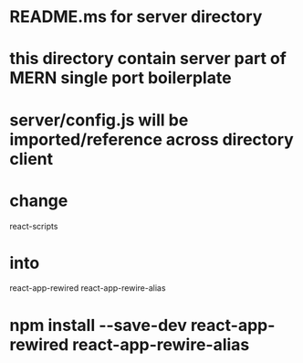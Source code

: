 # README.ms for server directory

#
# this directory contain server part of MERN single port boilerplate

# server/config.js will be imported/reference across directory client    

# change
react-scripts
# into
react-app-rewired
react-app-rewire-alias
# npm install --save-dev react-app-rewired react-app-rewire-alias
